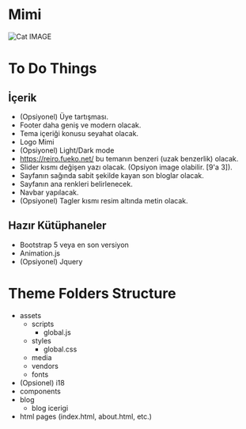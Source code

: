 # Mimi

![Cat IMAGE](https://t4.ftcdn.net/jpg/03/03/62/45/360_F_303624505_u0bFT1Rnoj8CMUSs8wMCwoKlnWlh5Jiq.jpg "Mimi")

# To Do Things

## İçerik

- (Opsiyonel) Üye tartışması.
- Footer daha geniş ve modern olacak.
- Tema içeriği konusu seyahat olacak.
- Logo Mimi
- (Opsiyonel) Light/Dark mode
- https://reiro.fueko.net/ bu temanın benzeri (uzak benzerlik) olacak.
- Slider kısmı değişen yazı olacak. (Opsiyon image olabilir. [9'a 3]).
- Sayfanın sağında sabit şekilde kayan son bloglar olacak.
- Sayfanın ana renkleri belirlenecek.
- Navbar yapılacak.
- (Opsiyonel) Tagler kısmı resim altında metin olacak.


## Hazır Kütüphaneler

- Bootstrap 5 veya en son versiyon
- Animation.js
- (Opsiyonel) Jquery

# Theme Folders Structure
- assets
    - scripts
        - global.js
    - styles
        - global.css
    - media
    - vendors
    - fonts
- (Opsionel) i18
- components
- blog
    - blog icerigi
- html pages (index.html, about.html, etc.)